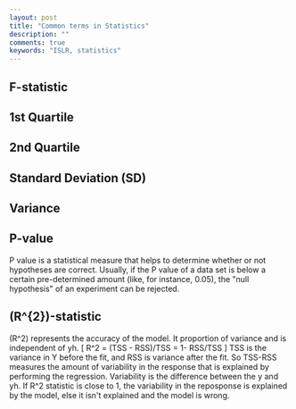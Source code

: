 ```yaml
---
layout: post
title: "Common terms in Statistics"
description: ""
comments: true
keywords: "ISLR, statistics"
---
```

## F-statistic
## 1st Quartile
## 2nd Quartile
## Standard Deviation (SD)
## Variance
## P-value
P value is a statistical measure that helps to determine whether or not hypotheses are correct. Usually, if the P value of a data set is below a certain pre-determined amount (like, for instance, 0.05),
the "null hypothesis" of an experiment can be rejected.
## \(R^{2}\)-statistic
\(R^2\) represents the accuracy of the model. It proportion of variance and is independent of yh.
\[
R^2 = (TSS - RSS)/TSS = 1- RSS/TSS
\]
TSS is the variance in Y before the fit, and RSS is variance after the fit. So TSS-RSS measures the amount of variability in the response that is explained by performing the regression. Variability is the difference between the y and yh.
If R^2 statistic is close to 1, the variability in the reposponse is explained by the model, else it isn't explained and the model is wrong.
